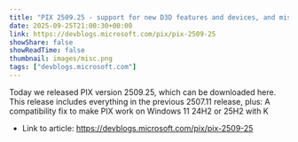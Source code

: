 ```yaml
---
title: "PIX 2509.25 - support for new D3D features and devices, and misc bug fixes"
date: 2025-09-25T21:00:30+00:00
link: https://devblogs.microsoft.com/pix/pix-2509-25
showShare: false
showReadTime: false
thumbnail: images/misc.png
tags: ["devblogs.microsoft.com"]
---
```

Today we released PIX version 2509.25, which can be downloaded here. This release includes everything in the previous 2507.11 release, plus: A compatibility fix to make PIX work on Windows 11 24H2 or 25H2 with K

- Link to article: https://devblogs.microsoft.com/pix/pix-2509-25
